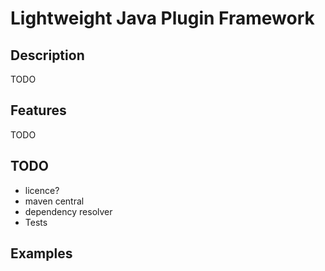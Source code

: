 # Lightweight Java Plugin Framework

## Description
TODO

## Features
TODO

## TODO
- licence?
- maven central
- dependency resolver
- Tests

## Examples

